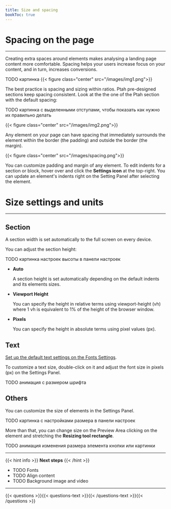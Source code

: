 ```yaml
---
title: Size and spacing
bookToc: true
---
```


# Spacing on the page
***

Creating extra spaces around elements makes analysing a landing page content more comfortable. 
Spacing helps your users increase focus on your content, and in turn, increases conversions.

TODO картинка
{{< figure class="center" src="/images/img1.png">}}

The best practice is spacing and sizing within ratios. Ptah pre-designed sections keep spacing consistent. 
Look at the the one of the Ptah section with the default spacing: 

TODO картинка с выделенными отступами, чтобы показать как нужно их правильно делать

{{< figure class="center" src="/images/img2.png">}}

Any element on your page can have spacing that immediately surrounds the element within the border (the padding) and outside the border (the margin).

{{< figure class="center" src="/images/spacing.png">}}

You can customize padding and margin of any element. 
To edit indents for a section or block, hover over and click the **Settings icon** at the top-right. 
You can update an element's indents right on the Setting Panel after selecting the element.

# Size settings and units
***

## Section

A section width is set automatically to the full screen on every device.

You can adjust the section height:

TODO картинка настроек высоты в панели настроек

- **Auto**
    
    A section height is set automatically depending on the default indents and its elements sizes.
    
- **Viewport Height**
    
    You can specify the height in relative terms using viewport-height (vh) 
    where 1 vh is equivalent to 1% of the height of the browser window.
    
- **Pixels**
    
    You can specify the height in absolute terms using pixel values (px).
    

## Text

[Set up the default text settings on the Fonts Settings](TODO).

To customize a text size, double-click on it and adjust the font size in pixels (px) on the Settings Panel.

TODO анимация с размером шрифта

## Others

You can customize the size of elements in the Settings Panel.

TODO картинка с настройками размера в панели настроек

More than that, you can change size on the Preview Area clicking on the element and stretching the **Resizing tool rectangle**.

TODO анимация изменения размера элемента кнопки или картинки

***

{{< hint info >}}
**Next steps**
{{< /hint >}}

- TODO Fonts
- TODO Align content
- TODO Background image and video

***

{{< questions >}}{{< questions-text >}}{{< /questions-text >}}{{< /questions >}}